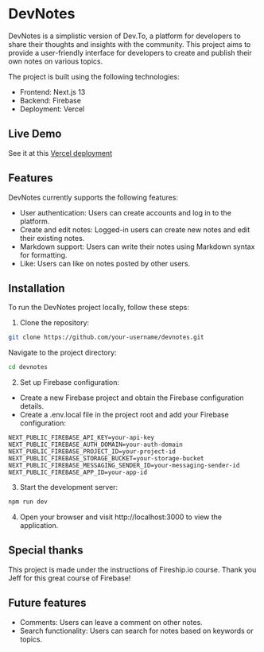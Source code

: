 # DevNotes

DevNotes is a simplistic version of Dev.To, a platform for developers to share their thoughts and insights with the community. This project aims to provide a user-friendly interface for developers to create and publish their own notes on various topics.

The project is built using the following technologies:

- Frontend: Next.js 13
- Backend: Firebase
- Deployment: Vercel

## Live Demo
See it at this [Vercel deployment](https://devnotes-two.vercel.app/)

## Features

DevNotes currently supports the following features:

- User authentication: Users can create accounts and log in to the platform.
- Create and edit notes: Logged-in users can create new notes and edit their existing notes.
- Markdown support: Users can write their notes using Markdown syntax for formatting.
- Like: Users can like on notes posted by other users.

## Installation

To run the DevNotes project locally, follow these steps:

1. Clone the repository:
```bash
git clone https://github.com/your-username/devnotes.git
```
Navigate to the project directory:
```bash
cd devnotes
```
2. Set up Firebase configuration:

- Create a new Firebase project and obtain the Firebase configuration details.
- Create a .env.local file in the project root and add your Firebase configuration:
```env
NEXT_PUBLIC_FIREBASE_API_KEY=your-api-key
NEXT_PUBLIC_FIREBASE_AUTH_DOMAIN=your-auth-domain
NEXT_PUBLIC_FIREBASE_PROJECT_ID=your-project-id
NEXT_PUBLIC_FIREBASE_STORAGE_BUCKET=your-storage-bucket
NEXT_PUBLIC_FIREBASE_MESSAGING_SENDER_ID=your-messaging-sender-id
NEXT_PUBLIC_FIREBASE_APP_ID=your-app-id
```

3. Start the development server:

```bash
npm run dev
```

4. Open your browser and visit http://localhost:3000 to view the application.

## Special thanks

This project is made under the instructions of Fireship.io course. Thank you Jeff for this great course of Firebase!

## Future features
- Comments: Users can leave a comment on other notes.
- Search functionality: Users can search for notes based on keywords or topics.

